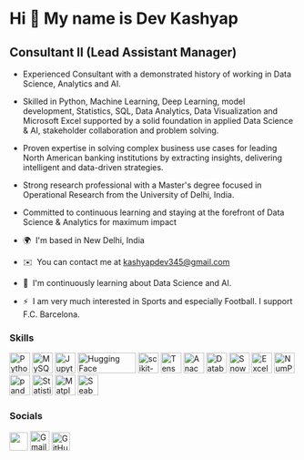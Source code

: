 Hi 👋 My name is Dev Kashyap
============================

Consultant II (Lead Assistant Manager)
----------------

* Experienced Consultant with a demonstrated history of working in Data Science, Analytics and AI.
* Skilled in Python, Machine Learning, Deep Learning, model development, Statistics, SQL, Data Analytics, Data Visualization and Microsoft Excel supported by a solid foundation in applied Data Science & AI, stakeholder collaboration and problem solving.
* Proven expertise in solving complex business use cases for leading North American banking institutions by extracting insights, delivering intelligent and data-driven strategies. 
* Strong research professional with a Master's degree focused in Operational Research from the University of Delhi, India.
* Committed to continuous learning and staying at the forefront of Data Science & Analytics for maximum impact

*   🌍  I'm based in New Delhi, India
*   ✉️  You can contact me at [kashyapdev345@gmail.com](mailto:kashyapdev345@gmail.com)
*   🧠  I'm continuously learning about Data Science and AI.
*   ⚡  I am very much interested in Sports and especially Football. I support F.C. Barcelona.

### Skills<p align="left">
<a href="https://www.python.org/" target="_blank" rel="noreferrer"><img src="https://cdn.jsdelivr.net/gh/devicons/devicon/icons/python/python-original.svg" width="36" height="36" alt="Python" /></a>
<a href="https://www.mysql.com/" target="_blank" rel="noreferrer"><img src="https://cdn.jsdelivr.net/gh/devicons/devicon/icons/mysql/mysql-original.svg" width="36" height="36" alt="MySQL" /></a>
<a href="https://jupyter.org/" target="_blank" rel="noreferrer"><img src="https://upload.wikimedia.org/wikipedia/commons/thumb/3/38/Jupyter_logo.svg/200px-Jupyter_logo.svg.png" width="36" height="36" alt="Jupyter Notebook" /></a>
<a href="https://huggingface.co/" target="_blank" rel="noreferrer"><img src="https://huggingface.co/datasets/huggingface/brand-assets/resolve/main/hf-logo-with-title.svg" width="102" height="36" alt="Hugging Face" /></a>
<a href="https://scikit-learn.org/" target="_blank" rel="noreferrer"><img src="https://upload.wikimedia.org/wikipedia/commons/0/05/Scikit_learn_logo_small.svg" width="36" height="36" alt="scikit-learn" /></a>
<a href="https://www.tensorflow.org/" target="_blank" rel="noreferrer"><img src="https://cdn.jsdelivr.net/gh/devicons/devicon/icons/tensorflow/tensorflow-original.svg" width="36" height="36" alt="TensorFlow" /></a>
<a href="https://www.anaconda.com/" target="_blank" rel="noreferrer"><img src="https://cdn.jsdelivr.net/gh/devicons/devicon/icons/anaconda/anaconda-original.svg" width="36" height="36" alt="Anaconda" /></a>
<a href="https://www.databricks.com/" target="_blank" rel="noreferrer"><img src="https://cdn.jsdelivr.net/gh/simple-icons/simple-icons/icons/databricks.svg" width="36" height="36" alt="Databricks" /></a>
<a href="https://www.snowflake.com/" target="_blank" rel="noreferrer"><img src="https://cdn.simpleicons.org/snowflake/29B5E8" width="36" height="36" alt="Snowflake" /></a>
<a href="https://www.microsoft.com/microsoft-365/excel" target="_blank" rel="noreferrer"><img src="https://img.icons8.com/color/48/microsoft-excel-2019--v1.png" width="36" height="36" alt="Excel" /></a>
<a href="https://numpy.org/" target="_blank" rel="noreferrer"><img src="https://img.icons8.com/color/48/numpy.png" width="36" height="36" alt="NumPy" /></a>
<a href="https://pandas.pydata.org/" target="_blank" rel="noreferrer"><img src="https://img.icons8.com/color/48/pandas.png" width="36" height="36" alt="pandas" /></a>
<a href="#" target="_blank" rel="noreferrer"><img src="https://img.icons8.com/color/48/statistics.png" width="36" height="36" alt="Statistics" /></a>
<a href="https://matplotlib.org/" target="_blank" rel="noreferrer"><img src="https://img.icons8.com/color/48/matplotlib.png" width="36" height="36" alt="Matplotlib" /></a>
<a href="https://seaborn.pydata.org/" target="_blank" rel="noreferrer"><img src="https://logo.svgcdn.com/l/seaborn-icon.png" width="36" height="36" alt="Seaborn" /></a>
                    
### Socials<p align="left">
<a href="https://www.linkedin.com/in/devkumarkashyap" target="_blank" rel="noreferrer"><img src="https://raw.githubusercontent.com/danielcranney/readme-generator/main/public/icons/socials/linkedin.svg" width="32" height="32" /></a>
<a href="mailto:kashyapdev345@gmail.com" target="_blank" rel="noreferrer"><img src="https://img.icons8.com/color/48/gmail-new.png" width="34" height="34" alt="Gmail" /></a>
<a href="https://www.github.com/Dev-Kashyap" target="_blank" rel="noreferrer" style="text-decoration:none;"><img src="https://raw.githubusercontent.com/danielcranney/readme-generator/main/public/icons/socials/github.svg" width="32" height="32" alt="GitHub" /></a>
